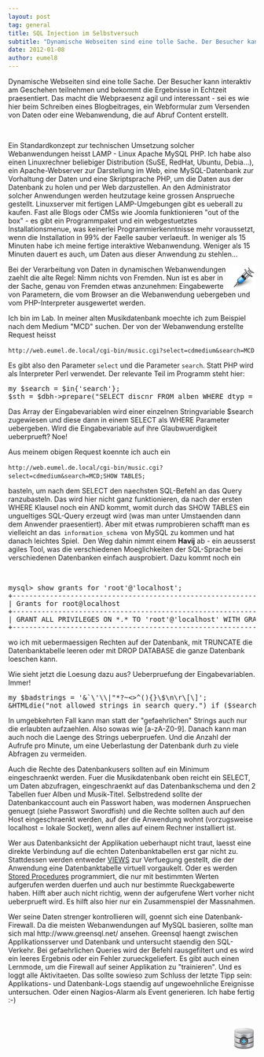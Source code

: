 ```yaml
---
layout: post
tag: general
title: SQL Injection im Selbstversuch
subtitle: "Dynamische Webseiten sind eine tolle Sache. Der Besucher kann interaktiv am Geschehen teilnehmen und bekommt die Ergebnisse in Echtzeit praesentiert. Das macht die Webpraesenz agil und interessant - sei es wie hier beim Schreiben eines Blogbeitrages, ei&hellip;"
date: 2012-01-08
author: eumel8
---
```


<p>Dynamische Webseiten sind eine tolle Sache. Der Besucher kann interaktiv am Geschehen teilnehmen und bekommt die Ergebnisse in Echtzeit praesentiert. Das macht die Webpraesenz agil und interessant - sei es wie hier beim Schreiben eines Blogbeitrages, ein Webformular zum Versenden von Daten oder eine Webanwendung, die auf Abruf Content erstellt.</p>
<br/>
<p>Ein Standardkonzept zur technischen Umsetzung solcher Webanwendungen heisst LAMP - Linux Apache MySQL PHP. Ich habe also einen Linuxrechner beliebiger Distribution (SuSE, RedHat, Ubuntu, Debia...), ein Apache-Webserver zur Darstellung im Web, eine MySQL-Datenbank zur Vorhaltung der Daten und eine Skriptsprache PHP, um die Daten aus der Datenbank zu holen und per Web darzustellen. An den Administrator solcher Anwendungen werden heutzutage keine grossen Ansprueche gestellt. Linuxserver mit fertigen LAMP-Umgebungen gibt es ueberall zu kaufen. Fast alle Blogs oder CMSs wie Joomla funktionieren "out of the box" - es gibt ein Programmpaket und ein webgestuetztes Installationsmenue, was keinerlei Programmierkenntnisse mehr voraussetzt, wenn die Installation in 99% der Faelle sauber verlaeuft. In weniger als 15 Minuten habe ich meine fertige interaktive Webanwendung. Weniger als 15 Minuten dauert es auch, um Daten aus dieser Anwendung zu stehlen...</p>
<p><img style="float: right;" src="/images/injection.png?mtime=1326023715" alt="" width="48" height="48" /></p>
<p>Bei der Verarbeitung von Daten in dynamischen Webanwendungen zaehlt die alte Regel: Nimm nichts von Fremden. Nun ist es aber in der Sache, genau von Fremden etwas anzunehmen: Eingabewerte von Parametern, die vom Browser an die Webanwendung uebergeben und vom PHP-Interpreter ausgewertet werden.</p>
<p>Ich bin im Lab. In meiner alten Musikdatenbank moechte ich zum Beispiel nach dem Medium "MCD" suchen. Der von der Webanwendung erstellte Request heisst</p>
<p><code>http://web.eumel.de.local/cgi-bin/music.cgi?select=cdmedium&search=MCD</code></p>
<p>Es gibt also den Parameter <code>select</code> und die Parameter <code>search</code>. Statt PHP wird als Interpreter Perl verwendet. Der relevante Teil im Programm steht hier:</p>
<pre>my $search = $in{'search'};<br />$sth = $dbh->prepare("SELECT discnr FROM alben WHERE dtyp =  '$search'");</pre>
<p>Das Array der Eingabevariablen wird einer einzelnen Stringvariable $search zugewiesen und diese dann in einem SELECT als WHERE Parameter uebergeben. Wird die Eingabevariable auf ihre Glaubwuerdigkeit ueberprueft? Noe!</p>
<p>Aus meinem obigen Request koennte ich auch ein</p>
<p><code>http://web.eumel.de.local/cgi-bin/music.cgi?select=cdmedium&search=MCD;SHOW TABLES;</code></p>
<p>basteln, um nach dem SELECT den naechsten SQL-Befehl an das Query ranzubasteln. Das wird hier nicht ganz funktionieren, da nach der ersten WHERE Klausel noch ein AND kommt, womit durch das SHOW TABLES ein ungueltiges SQL-Query erzeugt wird (was man unter Umstaenden dann dem Anwender praesentiert). Aber mit etwas rumprobieren schafft man es vielleicht an das<code> information_schema </code>von MySQL zu kommen und hat danach leichtes Spiel.  Den Weg dahin nimmt einem <strong>Havij</strong> ab - ein aeusserst agiles Tool, was die verschiedenen Moeglichkeiten der SQL-Sprache bei verschiedenen Datenbanken einfach ausprobiert. Dazu kommt noch ein</p>
<p> </p>
<pre>mysql> show grants for 'root'@'localhost';<br />+---------------------------------------------------------------------+<br />| Grants for root@localhost                                           |<br />+---------------------------------------------------------------------+<br />| GRANT ALL PRIVILEGES ON *.* TO 'root'@'localhost' WITH GRANT OPTION |<br />+---------------------------------------------------------------------+<br /></pre>
<p>wo ich mit uebermaessigen Rechten auf der Datenbank, mit TRUNCATE die Datenbanktabelle leeren oder mit DROP DATABASE die ganze Datenbank loeschen kann.</p>
<p>Wie sieht jetzt die Loesung dazu aus? Ueberpruefung der Eingabevariablen. Immer!</p>
<pre>my $badstrings = '&`\'\\|"*?~<>^(){}\$\n\r\[\]';<br />&HTMLdie("not allowed strings in search query.") if ($search =~ /[$badstrings]/);<br /></pre>
<p>In umgebkehrten Fall kann man statt der "gefaehrlichen" Strings auch nur die erlaubten aufzaehlen. Also sowas wie [a-zA-Z0-9]. Danach kann man auch noch die Laenge des Strings ueberpruefen. Und die Anzahl der Aufrufe pro Minute, um eine Ueberlastung der Datenbank durh zu viele Abfragen zu vermeiden.</p>
<p>Auch die Rechte des Datenbankusers sollten auf ein Minimum eingeschraenkt werden. Fuer die Musikdatenbank oben reicht ein SELECT, um Daten abzufragen, eingeschraenkt auf das Datenbankschema und den 2 Tabellen fuer Alben und Musik-Titel. Selbstredend sollte der Datenbankaccount auch ein Passwort haben, was modernen Anspruechen genuegt (siehe Passwort Swordfish) und die Rechte sollten auch auf den Host eingeschraenkt werden, auf der die Anwendung wohnt (vorzugsweise localhost = lokale Socket), wenn alles auf einem Rechner installiert ist.</p>
<p>Wer aus Datenbanksicht der Applikation ueberhaupt nicht traut, laesst eine direkte Verbindung auf die echten Datenbanktabellen erst gar nicht zu. Stattdessen werden entweder <a href="http://dev.mysql.com/doc/refman/5.0/en/create-view.html" target="_blank">VIEWS</a> zur Verfuegung gestellt, die der Anwendung eine Datenbanktabelle virtuell vorgaukelt. Oder es werden <a href="http://dev.mysql.com/doc/refman/5.0/en/stored-routines.html" target="_blank">Stored Procedures</a> programmiert, die nur mit bestimmten Werten aufgerufen werden duerfen und auch nur bestimmte Rueckgabewerte haben. Hilft aber auch nicht richtig, wenn der aufgerufene Wert vorher nicht ueberprueft wird. Es hilft also hier nur ein Zusammenspiel der Massnahmen.</p>
<p>Wer seine Daten strenger kontrollieren will, goennt sich eine Datenbank-Firewall. Da die meisten Webanwendungen auf MySQL basieren, sollte man sich mal http://www.greensql.net/ ansehen. Greensql haengt zwischen Applikationsserver und Datenbank und untersucht staendig den SQL-Verkehr. Bei gefaehrlichen Queries wird der Befehl rausgefiltert und es wird ein leeres Ergebnis oder ein Fehler zurueckgeliefert. Es gibt auch einen Lernmode, um die Firewall auf seiner Applikation zu "trainieren". Und es loggt alle Aktivitaeten. Das sollte sowieso zum Schluss der letzte Tipp sein: Applikations- und Datenbank-Logs staendig auf ungewoehnliche Ereignisse untersuchen. Oder einen Nagios-Alarm als Event generieren. Ich habe fertig :-)</p>
<p> </p>

<div class="image_block"><img style="float: right;" src="/images/dbplus.png?mtime=1326023769" alt="" width="48" height="48" /></div>

<p> </p>
